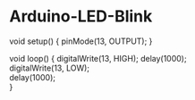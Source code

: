 # Arduino-LED-Blink

void setup() {
  pinMode(13, OUTPUT);
}

void loop() {
  digitalWrite(13, HIGH); 
  delay(1000);            
  digitalWrite(13, LOW);   
  delay(1000);            
}
